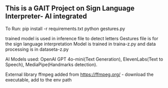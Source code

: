## This is a GAIT Project on Sign Language Interpreter- AI integrated
To Run:
pip install -r requirements.txt
python gestures.py


trained model is used in inference file to detect letters
Gestures file is for the sign language interpretation
Model is trained in traina-z.py and data processing is in dataseta-z.py

AI Models used:
OpenAI GPT 4o-mini(Text Generation), ElevenLabs(Text to Speech), MediaPipe(Handmarks detection).


External library ffmpeg added from https://ffmpeg.org/ - download the executable, add to the env path
